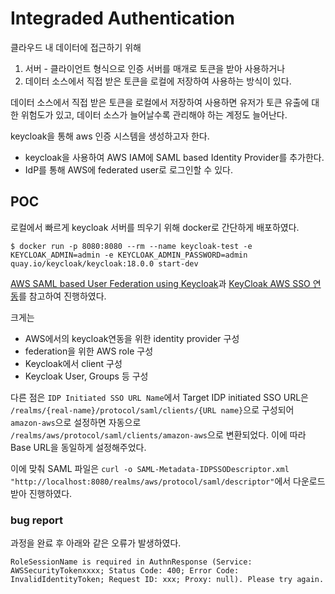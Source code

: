 # Integraded Authentication

클라우드 내 데이터에 접근하기 위해 
1. 서버 - 클라이언트 형식으로 인증 서버를 매개로 토큰을 받아 사용하거나 
2. 데이터 소스에서 직접 받은 토큰을 로컬에 저장하여 사용하는
방식이 있다.

데이터 소스에서 직접 받은 토큰을 로컬에서 저장하여 사용하면 유저가 토큰 유출에 대한 위험도가 있고, 데이터 소스가 늘어날수록 관리해야 하는 계정도 늘어난다.

keycloak을 통해 aws 인증 시스템을 생성하고자 한다.
- keycloak을 사용하여 AWS IAM에 SAML based Identity Provider를 추가한다.
- IdP를 통해 AWS에 federated user로 로그인할 수 있다.


## POC
로컬에서 빠르게 keycloak 서버를 띄우기 위해 docker로 간단하게 배포하였다.
```console
$ docker run -p 8080:8080 --rm --name keycloak-test -e KEYCLOAK_ADMIN=admin -e KEYCLOAK_ADMIN_PASSWORD=admin quay.io/keycloak/keycloak:18.0.0 start-dev
```

[AWS SAML based User Federation using Keycloak](https://neuw.medium.com/aws-connect-saml-based-identity-provider-using-keycloak-9b3e6d0111e6)과 [KeyCloak AWS SSO 연동](https://kyleyoon.tistory.com/3)를 참고하여 진행하였다.

크게는 
- AWS에서의 keycloak연동을 위한 identity provider 구성
- federation을 위한 AWS role 구성
- Keycloak에서 client 구성
- Keycloak User, Groups 등 구성

다른 점은 ```IDP Initiated SSO URL Name```에서 Target IDP initiated SSO URL은 `/realms/{real-name}/protocol/saml/clients/{URL name}`으로 구성되어 `amazon-aws`으로 설정하면 자동으로 `/realms/aws/protocol/saml/clients/amazon-aws`으로 변환되었다. 이에 따라 Base URL을 동일하게 설정해주었다.

이에 맞춰 SAML 파일은 `curl -o SAML-Metadata-IDPSSODescriptor.xml "http://localhost:8080/realms/aws/protocol/saml/descriptor"`에서 다운로드받아 진행하였다.

### bug report

과정을 완료 후 아래와 같은 오류가 발생하였다.
```
RoleSessionName is required in AuthnResponse (Service: AWSSecurityTokenxxxx; Status Code: 400; Error Code: InvalidIdentityToken; Request ID: xxx; Proxy: null). Please try again.
```